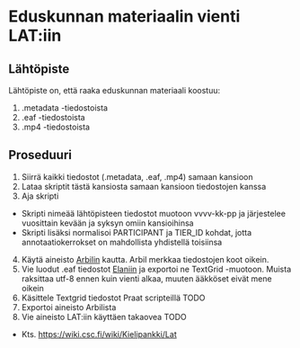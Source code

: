 # Eduskunnan materiaalin vienti LAT:iin


## Lähtöpiste
Lähtöpiste on, että raaka eduskunnan materiaali koostuu:
1. .metadata -tiedostoista
2. .eaf -tiedostoista
3. .mp4 -tiedostoista


## Proseduuri
1. Siirrä kaikki tiedostot (.metadata, .eaf, .mp4) samaan kansioon
2. Lataa skriptit tästä kansiosta samaan kansioon tiedostojen kanssa
3. Aja skripti

  - Skripti nimeää lähtöpisteen tiedostot muotoon vvvv-kk-pp ja järjestelee vuosittain kevään ja syksyn omiin kansioihinsa
  - Skripti lisäksi normalisoi PARTICIPANT ja TIER_ID kohdat, jotta annotaatiokerrokset on mahdollista yhdistellä toisiinsa

4. Käytä aineisto [Arbilin](https://tla.mpi.nl/tools/tla-tools/arbil/) kautta. Arbil merkkaa tiedostojen koot oikein.
5. Vie luodut .eaf tiedostot [Elaniin](https://tla.mpi.nl/tools/tla-tools/elan/) ja exportoi ne TextGrid -muotoon. Muista raksittaa utf-8 ennen kuin vienti alkaa, muuten ääkköset eivät mene oikein
6. Käsittele Textgrid tiedostot Praat scripteillä TODO
7. Exportoi aineisto Arbilista
8. Vie aineisto LAT:iin käyttäen takaovea TODO

  - Kts. <https://wiki.csc.fi/wiki/Kielipankki/Lat>



